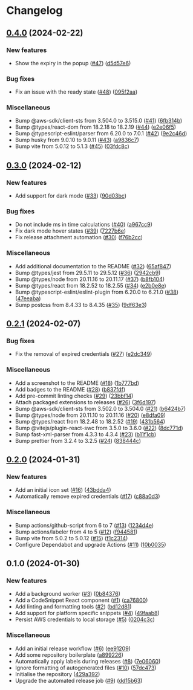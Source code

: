 # Changelog

## [0.4.0](https://github.com/unfunco/chrome-ext-aws-saml-sts/compare/chrome-ext-aws-saml-sts-v0.3.0...chrome-ext-aws-saml-sts-v0.4.0) (2024-02-22)


### New features

* Show the expiry in the popup ([#47](https://github.com/unfunco/chrome-ext-aws-saml-sts/issues/47)) ([d5d57e6](https://github.com/unfunco/chrome-ext-aws-saml-sts/commit/d5d57e6b4b1777e9119fbe7a6432b13b930c7fd0))


### Bug fixes

* Fix an issue with the ready state ([#48](https://github.com/unfunco/chrome-ext-aws-saml-sts/issues/48)) ([095f2aa](https://github.com/unfunco/chrome-ext-aws-saml-sts/commit/095f2aadc725047d8dd7ba179c3778f1cffea249))


### Miscellaneous

* Bump @aws-sdk/client-sts from 3.504.0 to 3.515.0 ([#41](https://github.com/unfunco/chrome-ext-aws-saml-sts/issues/41)) ([6fb314b](https://github.com/unfunco/chrome-ext-aws-saml-sts/commit/6fb314b75239d11b677fc38c7b615647655e89d2))
* Bump @types/react-dom from 18.2.18 to 18.2.19 ([#44](https://github.com/unfunco/chrome-ext-aws-saml-sts/issues/44)) ([e2e06f5](https://github.com/unfunco/chrome-ext-aws-saml-sts/commit/e2e06f56bcebd9017924500094db984ec536bb01))
* Bump @typescript-eslint/parser from 6.20.0 to 7.0.1 ([#42](https://github.com/unfunco/chrome-ext-aws-saml-sts/issues/42)) ([9e2c46d](https://github.com/unfunco/chrome-ext-aws-saml-sts/commit/9e2c46d3d40cc13bec8bb393ebb64993d7e7e2ee))
* Bump husky from 9.0.10 to 9.0.11 ([#43](https://github.com/unfunco/chrome-ext-aws-saml-sts/issues/43)) ([a9836c7](https://github.com/unfunco/chrome-ext-aws-saml-sts/commit/a9836c7d4cdca2b4e69dfeb0438ef3a7b4b83e45))
* Bump vite from 5.0.12 to 5.1.3 ([#45](https://github.com/unfunco/chrome-ext-aws-saml-sts/issues/45)) ([03fdc8c](https://github.com/unfunco/chrome-ext-aws-saml-sts/commit/03fdc8cb012f5685f44d81c53dad3fac34c6ca27))

## [0.3.0](https://github.com/unfunco/chrome-ext-aws-saml-sts/compare/chrome-ext-aws-saml-sts-v0.2.1...chrome-ext-aws-saml-sts-v0.3.0) (2024-02-12)


### New features

* Add support for dark mode ([#33](https://github.com/unfunco/chrome-ext-aws-saml-sts/issues/33)) ([90d03bc](https://github.com/unfunco/chrome-ext-aws-saml-sts/commit/90d03bcbaaaa190a49ff0fb52c07e058e95f4cb4))


### Bug fixes

* Do not include ms in time calculations ([#40](https://github.com/unfunco/chrome-ext-aws-saml-sts/issues/40)) ([a967cc9](https://github.com/unfunco/chrome-ext-aws-saml-sts/commit/a967cc9e271d65bcfa80eebeaa68e357ade8466e))
* Fix dark mode hover states ([#39](https://github.com/unfunco/chrome-ext-aws-saml-sts/issues/39)) ([7227b6e](https://github.com/unfunco/chrome-ext-aws-saml-sts/commit/7227b6e9a32da4b8897b93e4649f6a9f78c4b447))
* Fix release attachment automation ([#30](https://github.com/unfunco/chrome-ext-aws-saml-sts/issues/30)) ([f76b2cc](https://github.com/unfunco/chrome-ext-aws-saml-sts/commit/f76b2cce74da7e1bb16aab581c0deed0cf133cb8))


### Miscellaneous

* Add additional documentation to the README ([#32](https://github.com/unfunco/chrome-ext-aws-saml-sts/issues/32)) ([65af847](https://github.com/unfunco/chrome-ext-aws-saml-sts/commit/65af847ecccfcf1141f9458d0155cadc07b0d5b1))
* Bump @types/jest from 29.5.11 to 29.5.12 ([#36](https://github.com/unfunco/chrome-ext-aws-saml-sts/issues/36)) ([2942cb9](https://github.com/unfunco/chrome-ext-aws-saml-sts/commit/2942cb9b4cd12a793a40ef32174db1a24c7f44bf))
* Bump @types/node from 20.11.16 to 20.11.17 ([#37](https://github.com/unfunco/chrome-ext-aws-saml-sts/issues/37)) ([b8fb104](https://github.com/unfunco/chrome-ext-aws-saml-sts/commit/b8fb1044bde03b64e25ee7b72bfcd53cd7ac84af))
* Bump @types/react from 18.2.52 to 18.2.55 ([#34](https://github.com/unfunco/chrome-ext-aws-saml-sts/issues/34)) ([e2b0e8e](https://github.com/unfunco/chrome-ext-aws-saml-sts/commit/e2b0e8eab388cc13dc05fa3db4ff4ed9bfdf28dc))
* Bump @typescript-eslint/eslint-plugin from 6.20.0 to 6.21.0 ([#38](https://github.com/unfunco/chrome-ext-aws-saml-sts/issues/38)) ([47eeaba](https://github.com/unfunco/chrome-ext-aws-saml-sts/commit/47eeaba3fb372c401744fb1603949b73b9e36bcf))
* Bump postcss from 8.4.33 to 8.4.35 ([#35](https://github.com/unfunco/chrome-ext-aws-saml-sts/issues/35)) ([9df63e3](https://github.com/unfunco/chrome-ext-aws-saml-sts/commit/9df63e3dd8a14186c0b4fcfcdca8035ef4efc531))

## [0.2.1](https://github.com/unfunco/chrome-ext-aws-saml-sts/compare/chrome-ext-aws-saml-sts-v0.2.0...chrome-ext-aws-saml-sts-v0.2.1) (2024-02-07)


### Bug fixes

* Fix the removal of expired credentials ([#27](https://github.com/unfunco/chrome-ext-aws-saml-sts/issues/27)) ([e2dc349](https://github.com/unfunco/chrome-ext-aws-saml-sts/commit/e2dc3492fbc9df3c9c543063852f107b9fea7f49))


### Miscellaneous

* Add a screenshot to the README ([#18](https://github.com/unfunco/chrome-ext-aws-saml-sts/issues/18)) ([1b777bd](https://github.com/unfunco/chrome-ext-aws-saml-sts/commit/1b777bd19f9a8a045ad35664c2f908f874887411))
* Add badges to the README ([#28](https://github.com/unfunco/chrome-ext-aws-saml-sts/issues/28)) ([b837fdf](https://github.com/unfunco/chrome-ext-aws-saml-sts/commit/b837fdfcf73a3481c30d9ab4bbef2bc4d20df99f))
* Add pre-commit linting checks ([#29](https://github.com/unfunco/chrome-ext-aws-saml-sts/issues/29)) ([23bbf14](https://github.com/unfunco/chrome-ext-aws-saml-sts/commit/23bbf14f399635b0330a1ef75b74e9915856aaf7))
* Attach packaged extensions to releases ([#26](https://github.com/unfunco/chrome-ext-aws-saml-sts/issues/26)) ([3f6d197](https://github.com/unfunco/chrome-ext-aws-saml-sts/commit/3f6d197d9ef93c3a74ee68a8002e9e2cadbbaf4e))
* Bump @aws-sdk/client-sts from 3.502.0 to 3.504.0 ([#21](https://github.com/unfunco/chrome-ext-aws-saml-sts/issues/21)) ([b6424b7](https://github.com/unfunco/chrome-ext-aws-saml-sts/commit/b6424b776420f44b3c2f49469d6dd99ef4168348))
* Bump @types/node from 20.11.10 to 20.11.16 ([#20](https://github.com/unfunco/chrome-ext-aws-saml-sts/issues/20)) ([e8dfa09](https://github.com/unfunco/chrome-ext-aws-saml-sts/commit/e8dfa0936ca9f0ace240cbfb7481cc92af6aeb45))
* Bump @types/react from 18.2.48 to 18.2.52 ([#19](https://github.com/unfunco/chrome-ext-aws-saml-sts/issues/19)) ([431b564](https://github.com/unfunco/chrome-ext-aws-saml-sts/commit/431b564ff02a70e3363ff9a7371ca40b10517f91))
* Bump @vitejs/plugin-react-swc from 3.5.0 to 3.6.0 ([#22](https://github.com/unfunco/chrome-ext-aws-saml-sts/issues/22)) ([8dc771d](https://github.com/unfunco/chrome-ext-aws-saml-sts/commit/8dc771df496a1d310878525e9d148edfcb7beb5a))
* Bump fast-xml-parser from 4.3.3 to 4.3.4 ([#23](https://github.com/unfunco/chrome-ext-aws-saml-sts/issues/23)) ([b11f1cb](https://github.com/unfunco/chrome-ext-aws-saml-sts/commit/b11f1cb84e8ca46ac9f5eb9e3fb7ba5137e9ae28))
* Bump prettier from 3.2.4 to 3.2.5 ([#24](https://github.com/unfunco/chrome-ext-aws-saml-sts/issues/24)) ([838444c](https://github.com/unfunco/chrome-ext-aws-saml-sts/commit/838444c4d2a1cd8aefd2137c0f7bda07e903c94e))

## [0.2.0](https://github.com/unfunco/chrome-ext-aws-saml-sts/compare/chrome-ext-aws-saml-sts-v0.1.0...chrome-ext-aws-saml-sts-v0.2.0) (2024-01-31)


### New features

* Add an initial icon set ([#16](https://github.com/unfunco/chrome-ext-aws-saml-sts/issues/16)) ([43bdda4](https://github.com/unfunco/chrome-ext-aws-saml-sts/commit/43bdda4847e81d1f01f87f72c83db348c22d9adc))
* Automatically remove expired credentials ([#17](https://github.com/unfunco/chrome-ext-aws-saml-sts/issues/17)) ([c88a0d3](https://github.com/unfunco/chrome-ext-aws-saml-sts/commit/c88a0d3472ff0628fc4dd827d3d4471339425ca5))


### Miscellaneous

* Bump actions/github-script from 6 to 7 ([#13](https://github.com/unfunco/chrome-ext-aws-saml-sts/issues/13)) ([1234d4e](https://github.com/unfunco/chrome-ext-aws-saml-sts/commit/1234d4e981b1ea5d47ecb75fd697b88869a59cb2))
* Bump actions/labeler from 4 to 5 ([#12](https://github.com/unfunco/chrome-ext-aws-saml-sts/issues/12)) ([f944581](https://github.com/unfunco/chrome-ext-aws-saml-sts/commit/f94458115272d5e06d7abecbc8fb6e16eb7fb763))
* Bump vite from 5.0.2 to 5.0.12 ([#15](https://github.com/unfunco/chrome-ext-aws-saml-sts/issues/15)) ([f1c2314](https://github.com/unfunco/chrome-ext-aws-saml-sts/commit/f1c2314f5aae0d7a4d6b3f195a07c0c0e3037fe9))
* Configure Dependabot and upgrade Actions ([#11](https://github.com/unfunco/chrome-ext-aws-saml-sts/issues/11)) ([10b0035](https://github.com/unfunco/chrome-ext-aws-saml-sts/commit/10b003516689af97e5291c9228662558ed91aa34))

## 0.1.0 (2024-01-30)


### New features

* Add a background worker ([#3](https://github.com/unfunco/chrome-ext-aws-saml-sts/issues/3)) ([0b84376](https://github.com/unfunco/chrome-ext-aws-saml-sts/commit/0b84376535c298e0a7ec17ccf709568c1704238f))
* Add a CodeSnippet React component ([#1](https://github.com/unfunco/chrome-ext-aws-saml-sts/issues/1)) ([ca76800](https://github.com/unfunco/chrome-ext-aws-saml-sts/commit/ca768001a2a37b6d7449e2e5e3f9fe581f02041d))
* Add linting and formatting tools ([#2](https://github.com/unfunco/chrome-ext-aws-saml-sts/issues/2)) ([bd12d81](https://github.com/unfunco/chrome-ext-aws-saml-sts/commit/bd12d812393fc2912e755bfee2952b29d314c124))
* Add support for platform specific snippets ([#4](https://github.com/unfunco/chrome-ext-aws-saml-sts/issues/4)) ([49faab8](https://github.com/unfunco/chrome-ext-aws-saml-sts/commit/49faab8c824224fac3a82c810507e61770459aa9))
* Persist AWS credentials to local storage ([#5](https://github.com/unfunco/chrome-ext-aws-saml-sts/issues/5)) ([0204c3c](https://github.com/unfunco/chrome-ext-aws-saml-sts/commit/0204c3ca509c28efe2f2507a4baf243a23e1d4c7))


### Miscellaneous

* Add an initial release workflow ([#6](https://github.com/unfunco/chrome-ext-aws-saml-sts/issues/6)) ([ee91209](https://github.com/unfunco/chrome-ext-aws-saml-sts/commit/ee91209c4fdcb574ee2e493af6a3860b78915aee))
* Add some repository boilerplate ([a899226](https://github.com/unfunco/chrome-ext-aws-saml-sts/commit/a89922617be8bb73bc2e1ff258d00f52d287811e))
* Automatically apply labels during releases ([#8](https://github.com/unfunco/chrome-ext-aws-saml-sts/issues/8)) ([7e06060](https://github.com/unfunco/chrome-ext-aws-saml-sts/commit/7e06060f442817c7e6452d3cbb1eeb87c705db4a))
* Ignore formatting of autogenerated files ([#10](https://github.com/unfunco/chrome-ext-aws-saml-sts/issues/10)) ([57dc473](https://github.com/unfunco/chrome-ext-aws-saml-sts/commit/57dc473c1cf8e4c7d34d4ce98446c6c00d7fae75))
* Initialise the repository ([429a392](https://github.com/unfunco/chrome-ext-aws-saml-sts/commit/429a392e47ca3e585ffad6120316244d78447b4f))
* Upgrade the automated release job ([#9](https://github.com/unfunco/chrome-ext-aws-saml-sts/issues/9)) ([dd15b63](https://github.com/unfunco/chrome-ext-aws-saml-sts/commit/dd15b63678e048092acbb83a6f476c116e386739))
